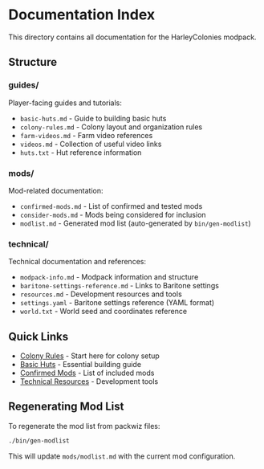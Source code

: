 # Documentation Index

This directory contains all documentation for the HarleyColonies modpack.

## Structure

### guides/

Player-facing guides and tutorials:
- `basic-huts.md` - Guide to building basic huts
- `colony-rules.md` - Colony layout and organization rules
- `farm-videos.md` - Farm video references
- `videos.md` - Collection of useful video links
- `huts.txt` - Hut reference information

### mods/

Mod-related documentation:
- `confirmed-mods.md` - List of confirmed and tested mods
- `consider-mods.md` - Mods being considered for inclusion
- `modlist.md` - Generated mod list (auto-generated by `bin/gen-modlist`)

### technical/

Technical documentation and references:
- `modpack-info.md` - Modpack information and structure
- `baritone-settings-reference.md` - Links to Baritone settings
- `resources.md` - Development resources and tools
- `settings.yaml` - Baritone settings reference (YAML format)
- `world.txt` - World seed and coordinates reference

## Quick Links

- [Colony Rules](guides/colony-rules.md) - Start here for colony setup
- [Basic Huts](guides/basic-huts.md) - Essential building guide
- [Confirmed Mods](mods/confirmed-mods.md) - List of included mods
- [Technical Resources](technical/resources.md) - Development tools

## Regenerating Mod List

To regenerate the mod list from packwiz files:

```bash
./bin/gen-modlist
```

This will update `mods/modlist.md` with the current mod configuration.
